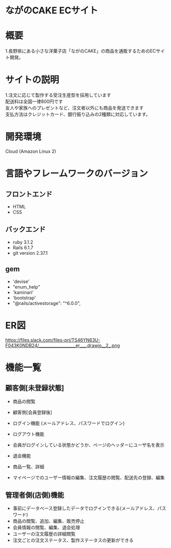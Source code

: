 # ながのCAKE ECサイト
  
# 概要
1.長野県にある小さな洋菓子店「ながのCAKE」の商品を通販するためのECサイト開発。


# サイトの説明
1.注文に応じて製作する受注生産型を採用しています<br>配送料は全国一律800円です<br>友人や家族へのプレゼントなど、注文者以外にも商品を発送できます<br>支払方法はクレジットカード、銀行振り込みの2種類に対応しています。

# 開発環境
Cloud (Amazon Linux 2)

# 言語やフレームワークのバージョン

## フロントエンド
  * HTML
  * CSS

## バックエンド
  * ruby 3.1.2
  * Rails 6.1.7
  * git version 2.37.1


## gem

  * 'devise'
  * "enum_help"
  * 'kaminari'
  * 'bootstrap'
  * "@rails/activestorage": "^6.0.0",




# ER図
https://files.slack.com/files-pri/TS46YN63U-F043K0NDB24/__________________er___.drawio__2_.png

# 機能一覧
## 顧客側[未登録状態]

  * 商品の閲覧
  * 顧客側[会員登録後]

  * ログイン機能 (メールアドレス、パスワードでログイン)
  * ログアウト機能
  * 会員がログインしている状態かどうか、ページのヘッダーにユーザ名を表示
  * 退会機能
  * 商品一覧、詳細
  * マイページでのユーザー情報の編集、注文履歴の閲覧、配送先の登録、編集

## 管理者側(店側)機能

  * 事前にデータベース登録したデータでログインできる(メールアドレス、パスワード)
  * 商品の閲覧、追加、編集、販売停止
  * 会員情報の閲覧、編集、退会処理
  * ユーザーの注文履歴の詳細閲覧
  * 注文ごとの注文ステータス、製作ステータスの更新ができる



  
